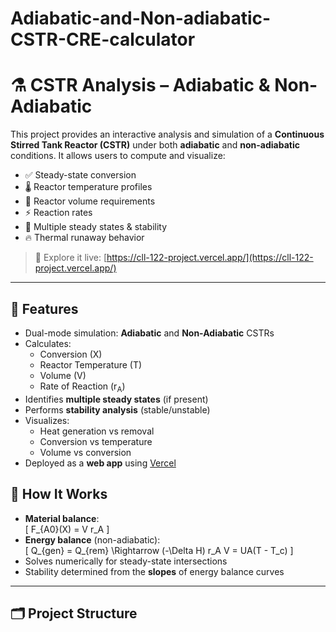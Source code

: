 # Adiabatic-and-Non-adiabatic-CSTR-CRE-calculator
# ⚗️ CSTR Analysis – Adiabatic & Non-Adiabatic 

This project provides an interactive analysis and simulation of a **Continuous Stirred Tank Reactor (CSTR)** under both **adiabatic** and **non-adiabatic** conditions. It allows users to compute and visualize:

- ✅ Steady-state conversion
- 🌡️ Reactor temperature profiles
- 🧪 Reactor volume requirements
- ⚡ Reaction rates
- 🔁 Multiple steady states & stability
- 🔥 Thermal runaway behavior

> 📌 Explore it live: [https://cll-122-project.vercel.app/](https://cll-122-project.vercel.app/)

---

## 🚀 Features

- Dual-mode simulation: **Adiabatic** and **Non-Adiabatic** CSTRs
- Calculates:
  - Conversion (X)
  - Reactor Temperature (T)
  - Volume (V)
  - Rate of Reaction (r<sub>A</sub>)
- Identifies **multiple steady states** (if present)
- Performs **stability analysis** (stable/unstable)
- Visualizes:
  - Heat generation vs removal
  - Conversion vs temperature
  - Volume vs conversion
- Deployed as a **web app** using [Vercel](https://vercel.com)



## 🧪 How It Works

- **Material balance**:  
  \[
  F_{A0}(X) = V r_A
  \]
- **Energy balance** (non-adiabatic):  
  \[
  Q_{gen} = Q_{rem} \Rightarrow (-\Delta H) r_A V = UA(T - T_c)
  \]
- Solves numerically for steady-state intersections
- Stability determined from the **slopes** of energy balance curves

---

## 🗂️ Project Structure

